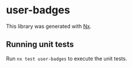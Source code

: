 # user-badges

This library was generated with [Nx](https://nx.dev).

## Running unit tests

Run `nx test user-badges` to execute the unit tests.
